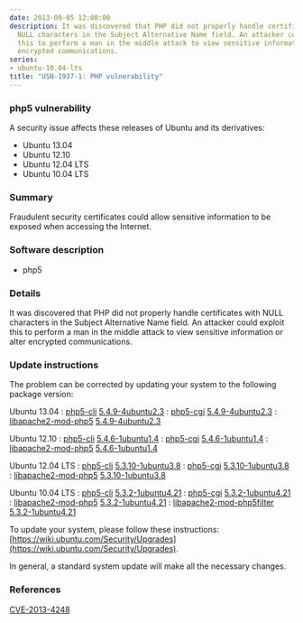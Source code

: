 ```yaml
---
date: 2013-09-05 12:00:00
description: It was discovered that PHP did not properly handle certificates with
  NULL characters in the Subject Alternative Name field. An attacker could exploit
  this to perform a man in the middle attack to view sensitive information or alter
  encrypted communications.
series:
- ubuntu-10.04-lts
title: "USN-1937-1: PHP vulnerability"
---
```


### php5 vulnerability

A security issue affects these releases of Ubuntu and its derivatives:

* Ubuntu 13.04
* Ubuntu 12.10
* Ubuntu 12.04 LTS
* Ubuntu 10.04 LTS

### Summary

Fraudulent security certificates could allow sensitive information to be exposed when accessing the Internet.

### Software description

* php5 

### Details

It was discovered that PHP did not properly handle certificates with NULL characters in the Subject Alternative Name field. An attacker could exploit this to perform a man in the middle attack to view sensitive information or alter encrypted communications. 

### Update instructions

The problem can be corrected by updating your system to the following package version:

Ubuntu 13.04
 : [php5-cli](https://launchpad.net/ubuntu/+source/php5) <span> [5.4.9-4ubuntu2.3](https://launchpad.net/ubuntu/+source/php5/5.4.9-4ubuntu2.3) </span> 
 : [php5-cgi](https://launchpad.net/ubuntu/+source/php5) <span> [5.4.9-4ubuntu2.3](https://launchpad.net/ubuntu/+source/php5/5.4.9-4ubuntu2.3) </span> 
 : [libapache2-mod-php5](https://launchpad.net/ubuntu/+source/php5) <span> [5.4.9-4ubuntu2.3](https://launchpad.net/ubuntu/+source/php5/5.4.9-4ubuntu2.3) </span> 

Ubuntu 12.10
 : [php5-cli](https://launchpad.net/ubuntu/+source/php5) <span> [5.4.6-1ubuntu1.4](https://launchpad.net/ubuntu/+source/php5/5.4.6-1ubuntu1.4) </span> 
 : [php5-cgi](https://launchpad.net/ubuntu/+source/php5) <span> [5.4.6-1ubuntu1.4](https://launchpad.net/ubuntu/+source/php5/5.4.6-1ubuntu1.4) </span> 
 : [libapache2-mod-php5](https://launchpad.net/ubuntu/+source/php5) <span> [5.4.6-1ubuntu1.4](https://launchpad.net/ubuntu/+source/php5/5.4.6-1ubuntu1.4) </span> 

Ubuntu 12.04 LTS
 : [php5-cli](https://launchpad.net/ubuntu/+source/php5) <span> [5.3.10-1ubuntu3.8](https://launchpad.net/ubuntu/+source/php5/5.3.10-1ubuntu3.8) </span> 
 : [php5-cgi](https://launchpad.net/ubuntu/+source/php5) <span> [5.3.10-1ubuntu3.8](https://launchpad.net/ubuntu/+source/php5/5.3.10-1ubuntu3.8) </span> 
 : [libapache2-mod-php5](https://launchpad.net/ubuntu/+source/php5) <span> [5.3.10-1ubuntu3.8](https://launchpad.net/ubuntu/+source/php5/5.3.10-1ubuntu3.8) </span> 

Ubuntu 10.04 LTS
 : [php5-cli](https://launchpad.net/ubuntu/+source/php5) <span> [5.3.2-1ubuntu4.21](https://launchpad.net/ubuntu/+source/php5/5.3.2-1ubuntu4.21) </span> 
 : [php5-cgi](https://launchpad.net/ubuntu/+source/php5) <span> [5.3.2-1ubuntu4.21](https://launchpad.net/ubuntu/+source/php5/5.3.2-1ubuntu4.21) </span> 
 : [libapache2-mod-php5](https://launchpad.net/ubuntu/+source/php5) <span> [5.3.2-1ubuntu4.21](https://launchpad.net/ubuntu/+source/php5/5.3.2-1ubuntu4.21) </span> 
 : [libapache2-mod-php5filter](https://launchpad.net/ubuntu/+source/php5) <span> [5.3.2-1ubuntu4.21](https://launchpad.net/ubuntu/+source/php5/5.3.2-1ubuntu4.21) </span> 

To update your system, please follow these instructions: [https://wiki.ubuntu.com/Security/Upgrades](https://wiki.ubuntu.com/Security/Upgrades).

In general, a standard system update will make all the necessary changes. 

### References

 [CVE-2013-4248](http://people.ubuntu.com/~ubuntu-security/cve/CVE-2013-4248)
